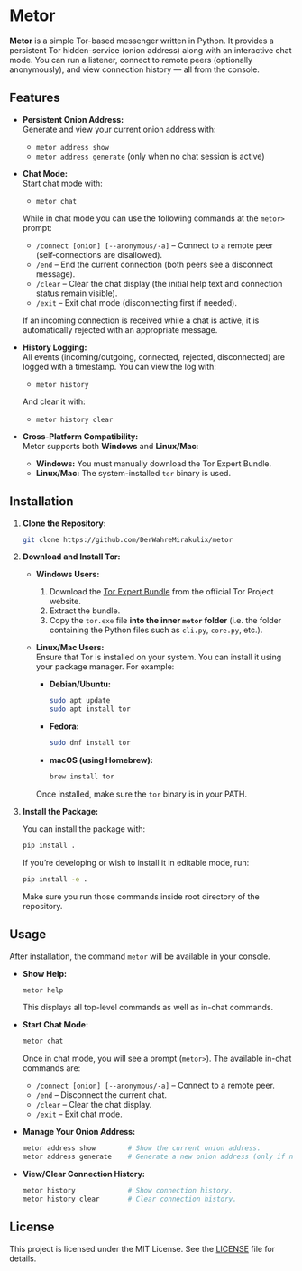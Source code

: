 # Metor

**Metor** is a simple Tor-based messenger written in Python. It provides a persistent Tor hidden-service (onion address) along with an interactive chat mode. You can run a listener, connect to remote peers (optionally anonymously), and view connection history — all from the console.

## Features

- **Persistent Onion Address:**  
  Generate and view your current onion address with:

  - `metor address show`
  - `metor address generate` (only when no chat session is active)

- **Chat Mode:**  
  Start chat mode with:

  - `metor chat`

  While in chat mode you can use the following commands at the `metor>` prompt:

  - `/connect [onion] [--anonymous/-a]` – Connect to a remote peer (self‑connections are disallowed).
  - `/end` – End the current connection (both peers see a disconnect message).
  - `/clear` – Clear the chat display (the initial help text and connection status remain visible).
  - `/exit` – Exit chat mode (disconnecting first if needed).

  If an incoming connection is received while a chat is active, it is automatically rejected with an appropriate message.

- **History Logging:**  
  All events (incoming/outgoing, connected, rejected, disconnected) are logged with a timestamp. You can view the log with:

  - `metor history`

  And clear it with:

  - `metor history clear`

- **Cross-Platform Compatibility:**  
  Metor supports both **Windows** and **Linux/Mac**:
  - **Windows:** You must manually download the Tor Expert Bundle.
  - **Linux/Mac:** The system-installed `tor` binary is used.

## Installation

1. **Clone the Repository:**

   ```bash
   git clone https://github.com/DerWahreMirakulix/metor
   ```

2. **Download and Install Tor:**

   - **Windows Users:**

     1. Download the [Tor Expert Bundle](https://www.torproject.org/download/tor/) from the official Tor Project website.
     2. Extract the bundle.
     3. Copy the `tor.exe` file **into the inner `metor` folder** (i.e. the folder containing the Python files such as `cli.py`, `core.py`, etc.).

   - **Linux/Mac Users:**  
     Ensure that Tor is installed on your system. You can install it using your package manager. For example:

     - **Debian/Ubuntu:**

       ```bash
       sudo apt update
       sudo apt install tor
       ```

     - **Fedora:**

       ```bash
       sudo dnf install tor
       ```

     - **macOS (using Homebrew):**
       ```bash
       brew install tor
       ```

     Once installed, make sure the `tor` binary is in your PATH.

3. **Install the Package:**

   You can install the package with:

   ```bash
   pip install .
   ```

   If you’re developing or wish to install it in editable mode, run:

   ```bash
   pip install -e .
   ```

   Make sure you run those commands inside root directory of the repository.

## Usage

After installation, the command `metor` will be available in your console.

- **Show Help:**

  ```bash
  metor help
  ```

  This displays all top-level commands as well as in-chat commands.

- **Start Chat Mode:**

  ```bash
  metor chat
  ```

  Once in chat mode, you will see a prompt (`metor>`). The available in-chat commands are:

  - `/connect [onion] [--anonymous/-a]` – Connect to a remote peer.
  - `/end` – Disconnect the current chat.
  - `/clear` – Clear the chat display.
  - `/exit` – Exit chat mode.

- **Manage Your Onion Address:**

  ```bash
  metor address show        # Show the current onion address.
  metor address generate    # Generate a new onion address (only if no chat is active).
  ```

- **View/Clear Connection History:**
  ```bash
  metor history             # Show connection history.
  metor history clear       # Clear connection history.
  ```

## License

This project is licensed under the MIT License. See the [LICENSE](LICENSE) file for details.
